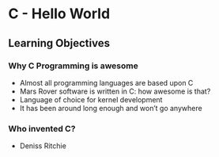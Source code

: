 # C - Hello World

## Learning Objectives

### Why C Programming is awesome

- Almost all programming languages are based upon C
- Mars Rover software is written in C: how awesome is that?
- Language of choice for kernel development
- It has been around long enough and won’t go anywhere

### Who invented C?

- Deniss Ritchie